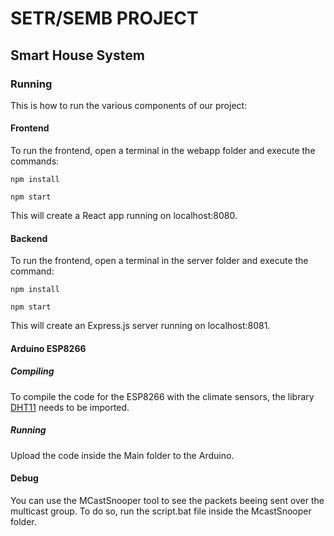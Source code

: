 # SETR/SEMB PROJECT
## Smart House System

### Running

This is how to run the various components of our project:

#### Frontend
To run the frontend, open a terminal in the webapp folder and execute the commands:

```npm install```

```npm start```

This will create a React app running on localhost:8080.

#### Backend
To run the frontend, open a terminal in the server folder and execute the command:

```npm install```

```npm start```

This will create an Express.js server running on localhost:8081.

#### Arduino ESP8266

##### Compiling
To compile the code for the ESP8266 with the climate sensors, the library [DHT11](https://github.com/adidax/dht11) needs to be imported.
##### Running
Upload the code inside the Main folder to the Arduino.

#### Debug
You can use the MCastSnooper tool to see the packets beeing sent over the multicast group. To do so, run the script.bat file inside the McastSnooper folder.
